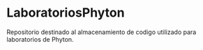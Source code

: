 # LaboratoriosPhyton
Repositorio destinado al almacenamiento de codigo utilizado para laboratorios de Phyton.
